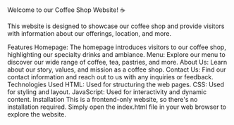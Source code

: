 Welcome to our Coffee Shop Website! ☕️

This website is designed to showcase our coffee shop and provide visitors with information about our offerings, location, and more.

Features
Homepage: The homepage introduces visitors to our coffee shop, highlighting our specialty drinks and ambiance.
Menu: Explore our menu to discover our wide range of coffee, tea, pastries, and more.
About Us: Learn about our story, values, and mission as a coffee shop.
Contact Us: Find our contact information and reach out to us with any inquiries or feedback.
Technologies Used
HTML: Used for structuring the web pages.
CSS: Used for styling and layout.
JavaScript: Used for interactivity and dynamic content.
Installation
This is a frontend-only website, so there's no installation required. Simply open the index.html file in your web browser to explore the website.

